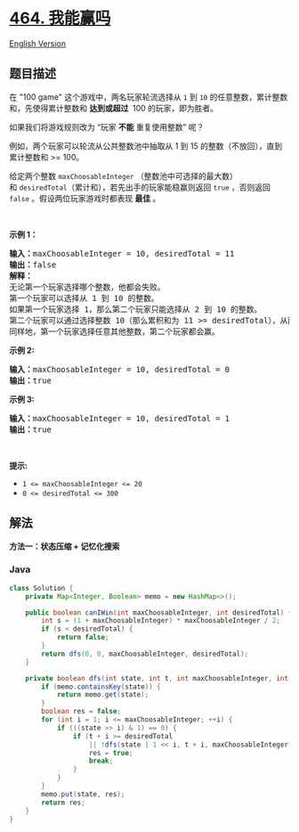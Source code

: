 # [464. 我能赢吗](https://leetcode.cn/problems/can-i-win)

[English Version](/solution/0400-0499/0464.Can%20I%20Win/README_EN.md)

## 题目描述

<!-- 这里写题目描述 -->

<p>在 "100 game" 这个游戏中，两名玩家轮流选择从 <code>1</code> 到 <code>10</code> 的任意整数，累计整数和，先使得累计整数和 <strong>达到或超过</strong>&nbsp; 100 的玩家，即为胜者。</p>

<p>如果我们将游戏规则改为 “玩家 <strong>不能</strong> 重复使用整数” 呢？</p>

<p>例如，两个玩家可以轮流从公共整数池中抽取从 1 到 15 的整数（不放回），直到累计整数和 &gt;= 100。</p>

<p>给定两个整数&nbsp;<code>maxChoosableInteger</code>&nbsp;（整数池中可选择的最大数）和&nbsp;<code>desiredTotal</code>（累计和），若先出手的玩家能稳赢则返回 <code>true</code>&nbsp;，否则返回 <code>false</code> 。假设两位玩家游戏时都表现 <strong>最佳</strong> 。</p>

<p>&nbsp;</p>

<p><strong>示例 1：</strong></p>

<pre>
<strong>输入：</strong>maxChoosableInteger = 10, desiredTotal = 11
<strong>输出：</strong>false
<strong>解释：
</strong>无论第一个玩家选择哪个整数，他都会失败。
第一个玩家可以选择从 1 到 10 的整数。
如果第一个玩家选择 1，那么第二个玩家只能选择从 2 到 10 的整数。
第二个玩家可以通过选择整数 10（那么累积和为 11 &gt;= desiredTotal），从而取得胜利.
同样地，第一个玩家选择任意其他整数，第二个玩家都会赢。
</pre>

<p><strong>示例 2:</strong></p>

<pre>
<b>输入：</b>maxChoosableInteger = 10, desiredTotal = 0
<b>输出：</b>true
</pre>

<p><strong>示例 3:</strong></p>

<pre>
<strong>输入：</strong>maxChoosableInteger = 10, desiredTotal = 1
<strong>输出：</strong>true
</pre>

<p>&nbsp;</p>

<p><strong>提示:</strong></p>

<ul>
	<li><code>1 &lt;= maxChoosableInteger &lt;= 20</code></li>
	<li><code>0 &lt;= desiredTotal &lt;= 300</code></li>
</ul>

## 解法

**方法一：状态压缩 + 记忆化搜索**

### **Java**

```java
class Solution {
    private Map<Integer, Boolean> memo = new HashMap<>();

    public boolean canIWin(int maxChoosableInteger, int desiredTotal) {
        int s = (1 + maxChoosableInteger) * maxChoosableInteger / 2;
        if (s < desiredTotal) {
            return false;
        }
        return dfs(0, 0, maxChoosableInteger, desiredTotal);
    }

    private boolean dfs(int state, int t, int maxChoosableInteger, int desiredTotal) {
        if (memo.containsKey(state)) {
            return memo.get(state);
        }
        boolean res = false;
        for (int i = 1; i <= maxChoosableInteger; ++i) {
            if (((state >> i) & 1) == 0) {
                if (t + i >= desiredTotal
                    || !dfs(state | 1 << i, t + i, maxChoosableInteger, desiredTotal)) {
                    res = true;
                    break;
                }
            }
        }
        memo.put(state, res);
        return res;
    }
}
```
